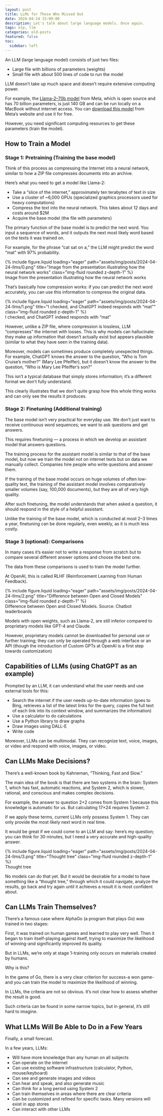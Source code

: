 ```yaml
---
layout: post
title: LLMs for Those Who Missed Out
date: 2024-04-24 15:09:00
description: Let's talk about large language models. Once again.
tags: nlp, llm
categories: old-posts
featured: false
toc:
  sidebar: left
---
```


An LLM (large language model) consists of just two files:

- Large file with billions of parameters (weights)
- Small file with about 500 lines of code to run the model

LLM doesn’t take up much space and doesn’t require extensive computing power.

For example, the [Llama-2–70b model](https://huggingface.co/meta-llama/Llama-2-70b-chat-hf) from Meta, which is open source and has 70 billion parameters, is just 140 GB and can be run locally on a MacBook without internet access. You can [download this model](https://www.llama.com/llama-downloads/) from Meta’s website and use it for free.

However, you need significant computing resources to get these parameters (train the model).

## How to Train a Model

### Stage 1: Pretraining (Training the base model)

Think of this process as compressing the Internet into a neural network, similar to how a ZIP file compresses documents into an archive.

Here’s what you need to get a model like Llama-2:

- Take a “slice of the internet,” approximately ten terabytes of text in size
- Use a cluster of ~6,000 GPUs (specialized graphics processors used for heavy computations)
- Compress the text into the neural network. This takes about 12 days and costs around $2M
- Acquire the base model (the file with parameters)

The primary function of the base model is to predict the next word. You input a sequence of words, and it outputs the next most likely word based on the texts it was trained on.

For example, for the phrase “cat sat on a,” the LLM might predict the word “mat” with 97% probability.

<div class="row">
    <div class="col-sm mt-3 mt-md-0">
        {% include figure.liquid loading="eager" path="assets/img/posts/2024-04-24-llms/0.png" title="Image from the presentation illustrating how the neural network works" class="img-fluid rounded z-depth-1" %}
    </div>
</div>
<div class="caption">
    Image from the presentation illustrating how the neural network works
</div>

That’s basically how compression works: if you can predict the next word accurately, you can use this information to compress the original data.

<div class="row">
    <div class="col-sm mt-3 mt-md-0">
        {% include figure.liquid loading="eager" path="assets/img/posts/2024-04-24-llms/1.png" title="I checked, and ChatGPT indeed responds with “mat”" class="img-fluid rounded z-depth-1" %}
    </div>
</div>
<div class="caption">
    I checked, and ChatGPT indeed responds with “mat”
</div>


However, unlike a ZIP file, where compression is lossless, LLM “compresses” the internet with losses. This is why models can hallucinate: they make up information that doesn’t actually exist but appears plausible (similar to what they have seen in the training data).

Moreover, models can sometimes produce completely unexpected things. For example, ChatGPT knows the answer to the question, “Who is Tom Cruise’s mother?” (Mary Lee Pfeiffer), but it doesn’t know the answer to the question, “Who is Mary Lee Pfeiffer’s son?”

This isn’t a typical database that simply stores information; it’s a different format we don’t fully understand. 

This clearly illustrates that we don’t quite grasp how this whole thing works and can only see the results it produces.

### Stage 2: Finetuning (Additional training)

The base model isn’t very practical for everyday use. We don’t just want to receive continuous word sequences; we want to ask questions and get answers.

This requires finetuning — a process in which we develop an assistant model that answers questions.

The training process for the assistant model is similar to that of the base model, but now we train the model not on internet texts but on data we manually collect. Companies hire people who write questions and answer them.

If the training of the base model occurs on huge volumes of often low-quality text, the training of the assistant model involves comparatively smaller volumes (say, 100,000 documents), but they are all of very high quality.

After such finetuning, the model understands that when asked a question, it should respond in the style of a helpful assistant.

Unlike the training of the base model, which is conducted at most 2–3 times a year, finetuning can be done regularly, even weekly, as it is much less costly.

### Stage 3 (optional): Comparisons
In many cases it’s easier not to write a response from scratch but to compare several different answer options and choose the best one.

The data from these comparisons is used to train the model further.

At OpenAI, this is called RLHF (Reinforcement Learning from Human Feedback).

<div class="row">
    <div class="col-sm mt-3 mt-md-0">
        {% include figure.liquid loading="eager" path="assets/img/posts/2024-04-24-llms/2.png" title="Difference between Open and Closed Models" class="img-fluid rounded z-depth-1" %}
    </div>
</div>
<div class="caption">
    Difference between Open and Closed Models. Source: Chatbot leaderboards
</div>


Models with open weights, such as Llama-2, are still inferior compared to proprietary models like GPT-4 and Claude.

However, proprietary models cannot be downloaded for personal use or further training; they can only be operated through a web interface or an API (though the introduction of Custom GPTs at OpenAI is a first step towards customization)

## Capabilities of LLMs (using ChatGPT as an example)

Prompted by an LLM, it can understand what the user needs and use external tools for this:

- Search the internet if the user needs up-to-date information (goes to Bing, retrieves a list of the latest links for the query, copies the full text of each link into its context window, and summarizes the information)
- Use a calculator to do calculations
- Use a Python library to draw graphs
- Draw images using DALL-E
- Write code

Moreover, LLMs can be multimodal. They can recognize text, voice, images, or video and respond with voice, images, or video.

## Can LLMs Make Decisions?

There’s a well-known book by Kahneman, “Thinking, Fast and Slow.”

The main idea of the book is that there are two systems in the brain: System 1, which has fast, automatic reactions, and System 2, which is slower, rational, and conscious and makes complex decisions.

For example, the answer to question 2+2 comes from System 1 because this knowledge is automatic for us. But calculating 17×24 requires System 2.

If we apply these terms, current LLMs only possess System 1. They can only provide the most likely next word in real time.

It would be great if we could come to an LLM and say: here’s my question; you can think for 30 minutes, but I need a very accurate and high-quality answer.

<div class="row">
    <div class="col-sm mt-3 mt-md-0">
        {% include figure.liquid loading="eager" path="assets/img/posts/2024-04-24-llms/3.png" title="Thought tree" class="img-fluid rounded z-depth-1" %}
    </div>
</div>
<div class="caption">
    Thought tree
</div>

No models can do that yet. But it would be desirable for a model to have something like a “thought tree,” through which it could navigate, analyze the results, go back and try again until it achieves a result it is most confident about.

## Can LLMs Train Themselves?
There’s a famous case where AlphaGo (a program that plays Go) was trained in two stages:

First, it was trained on human games and learned to play very well. Then it began to train itself-playing against itself, trying to maximize the likelihood of winning-and significantly improved its quality.

But in LLMs, we’re only at stage 1-training only occurs on materials created by humans. 

Why is this?

In the game of Go, there is a very clear criterion for success-a won game- and you can train the model to maximize the likelihood of winning. 

In LLMs, the criteria are not so obvious. It’s not clear how to assess whether the result is good.

Such criteria can be found in some narrow topics, but in general, it’s still hard to imagine.

## What LLMs Will Be Able to Do in a Few Years
Finally, a small forecast.

In a few years, LLMs:

- Will have more knowledge than any human on all subjects
- Can operate on the internet
- Can use existing software infrastructure (calculator, Python, mouse/keyboard)
- Can see and generate images and videos
- Can hear and speak, and also generate music
- Can think for a long period using System 2
- Can train themselves in areas where there are clear criteria
- Can be customized and refined for specific tasks. Many versions will exist in app stores
- Can interact with other LLMs